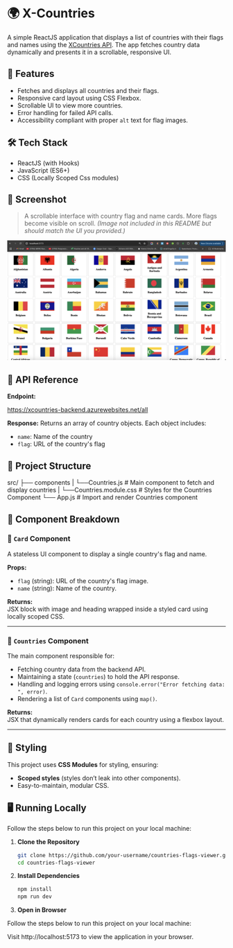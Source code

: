 # 🌍 X-Countries

A simple ReactJS application that displays a list of countries with their flags and names using the [XCountries API](https://xcountries-backend.azurewebsites.net/all). The app fetches country data dynamically and presents it in a scrollable, responsive UI.

## 🚀 Features

- Fetches and displays all countries and their flags.
- Responsive card layout using CSS Flexbox.
- Scrollable UI to view more countries.
- Error handling for failed API calls.
- Accessibility compliant with proper `alt` text for flag images.

## 🛠️ Tech Stack

- ReactJS (with Hooks)
- JavaScript (ES6+)
- CSS (Locally Scoped Css modules)

## 📸 Screenshot

> A scrollable interface with country flag and name cards. More flags become visible on scroll. *(Image not included in this README but should match the UI you provided.)*

![Country Flags UI](https://github.com/Siddharth-Bose/X-Countries/blob/main/public/Screenshot.png)

## 🔗 API Reference

**Endpoint:**

https://xcountries-backend.azurewebsites.net/all

**Response:**
Returns an array of country objects. Each object includes:
- `name`: Name of the country
- `flag`: URL of the country's flag

## 📂 Project Structure

src/
├── components
|   └──Countries.js # Main component to fetch and display countries
|   └──Countries.module.css # Styles for the Countries Component
└── App.js # Import and render Countries component


## 🧩 Component Breakdown

### 🔹 `Card` Component

A stateless UI component to display a single country's flag and name.

**Props:**
- `flag` (string): URL of the country's flag image.
- `name` (string): Name of the country.

**Returns:**  
JSX block with image and heading wrapped inside a styled card using locally scoped CSS.

---

### 🔹 `Countries` Component

The main component responsible for:
- Fetching country data from the backend API.
- Maintaining a state (`countries`) to hold the API response.
- Handling and logging errors using `console.error("Error fetching data: ", error)`.
- Rendering a list of `Card` components using `map()`.

**Returns:**  
JSX that dynamically renders cards for each country using a flexbox layout.

---

## 🎨 Styling

This project uses **CSS Modules** for styling, ensuring:
- **Scoped styles** (styles don’t leak into other components).
- Easy-to-maintain, modular CSS.

## 🖥️ Running Locally

Follow the steps below to run this project on your local machine:

1. **Clone the Repository**

   ```bash
   git clone https://github.com/your-username/countries-flags-viewer.git
   cd countries-flags-viewer


2. **Install Dependencies**

   ```bash
   npm install
   npm run dev

3. **Open in Browser**

Follow the steps below to run this project on your local machine:

Visit http://localhost:5173 to view the application in your browser.